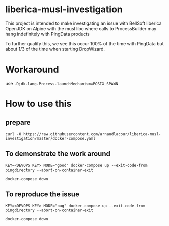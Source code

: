 # liberica-musl-investigation
This project is intended to make investigating an issue with 
BellSoft liberica OpenJDK on Alpine with the musl libc where 
calls to ProcessBuilder may hang indefinitely with PingData 
products

To further qualify this, we see this occur 100% of the time
with PingData but about 1/3 of the time when starting DropWizard.

# Workaround
use `-Djdk.lang.Process.launchMechanism=POSIX_SPAWN`

# How to use this
  ## prepare
```  
curl -O https://raw.githubusercontent.com/arnaudlacour/liberica-musl-investigation/master/docker-compose.yaml
```

  ## To demonstrate the work around
```  
KEY=<DEVOPS KEY> MODE="good" docker-compose up --exit-code-from pingdirectory --abort-on-container-exit

docker-compose down
```
  ## To reproduce the issue
```  
KEY=<DEVOPS KEY> MODE="bug" docker-compose up --exit-code-from pingdirectory --abort-on-container-exit

docker-compose down
```
